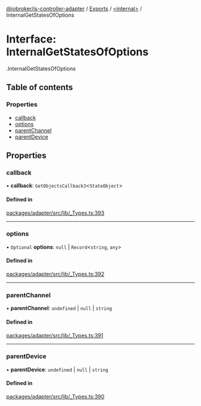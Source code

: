 [@iobroker/js-controller-adapter](../README.md) / [Exports](../modules.md) / [<internal\>](../modules/internal_.md) / InternalGetStatesOfOptions

# Interface: InternalGetStatesOfOptions

[<internal>](../modules/internal_.md).InternalGetStatesOfOptions

## Table of contents

### Properties

- [callback](internal_.InternalGetStatesOfOptions.md#callback)
- [options](internal_.InternalGetStatesOfOptions.md#options)
- [parentChannel](internal_.InternalGetStatesOfOptions.md#parentchannel)
- [parentDevice](internal_.InternalGetStatesOfOptions.md#parentdevice)

## Properties

### callback

• **callback**: `GetObjectsCallback3`<`StateObject`\>

#### Defined in

[packages/adapter/src/lib/_Types.ts:393](https://github.com/ioBroker/ioBroker.js-controller/blob/8b30b890/packages/adapter/src/lib/_Types.ts#L393)

___

### options

• `Optional` **options**: ``null`` \| `Record`<`string`, `any`\>

#### Defined in

[packages/adapter/src/lib/_Types.ts:392](https://github.com/ioBroker/ioBroker.js-controller/blob/8b30b890/packages/adapter/src/lib/_Types.ts#L392)

___

### parentChannel

• **parentChannel**: `undefined` \| ``null`` \| `string`

#### Defined in

[packages/adapter/src/lib/_Types.ts:391](https://github.com/ioBroker/ioBroker.js-controller/blob/8b30b890/packages/adapter/src/lib/_Types.ts#L391)

___

### parentDevice

• **parentDevice**: `undefined` \| ``null`` \| `string`

#### Defined in

[packages/adapter/src/lib/_Types.ts:390](https://github.com/ioBroker/ioBroker.js-controller/blob/8b30b890/packages/adapter/src/lib/_Types.ts#L390)
